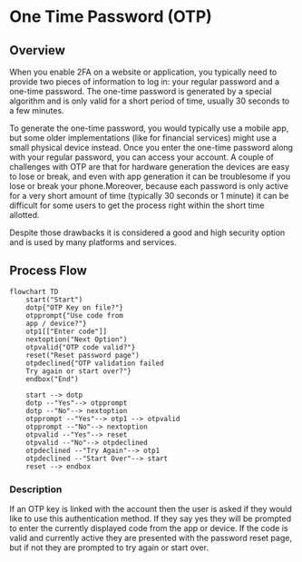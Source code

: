 # One Time Password (OTP)

## Overview

When you enable 2FA on a website or application, you typically need to provide two pieces of information to log in: your regular password and a one-time password. The one-time password is generated by a special algorithm and is only valid for a short period of time, usually 30 seconds to a few minutes.

To generate the one-time password, you would typically use a mobile app, but some older implementations (like for financial services) might use a small physical device instead. Once you enter the one-time password along with your regular password, you can access your account. A couple of challenges with OTP are that for hardware generation the devices are easy to lose or break, and even with app generation it can be troublesome if you lose or break your phone.Moreover, because each password is only active for a very short amount of time (typically 30 seconds or 1 minute) it can be difficult for some users to get the process right within the short time allotted.

Despite those drawbacks it is considered a good and high security option and is used by many platforms and services.

## Process Flow

```mermaid
flowchart TD
    start("Start")
    dotp{"OTP Key on file?"}
    otpprompt{"Use code from 
    app / device?"}
    otp1[["Enter code"]]
    nextoption("Next Option")
    otpvalid{"OTP code valid?"}
    reset("Reset password page")
    otpdeclined{"OTP validation failed
    Try again or start over?"}
    endbox("End")

    start --> dotp
    dotp --"Yes"--> otpprompt
    dotp --"No"--> nextoption
    otpprompt --"Yes"--> otp1 --> otpvalid
    otpprompt --"No"--> nextoption
    otpvalid --"Yes"--> reset
    otpvalid --"No"--> otpdeclined
    otpdeclined --"Try Again"--> otp1
    otpdeclined --"Start Over"--> start
    reset --> endbox
```

### Description

If an OTP key is linked with the account then the user is asked if they would like to use this authentication method. If they say yes they will be prompted to enter the currently displayed code from the app or device. If the code is valid and currently active they are presented with the password reset page, but if not they are prompted to try again or start over.
